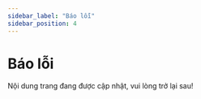 ```yaml
---
sidebar_label: "Báo lỗi"
sidebar_position: 4
---
```


# Báo lỗi

Nội dung trang đang được cập nhật, vui lòng trở lại sau!
